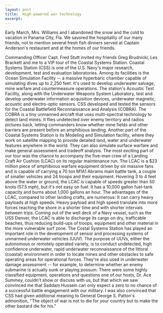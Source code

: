 ```yaml
---
layout: post
title:  High-powered war technology
excerpt:
---
```












Early March, Mrs. Williams and I abandoned the snow and the cold to vacation in Panama City, Fla. We savored the hospitality of our many friends, not to mention several fresh fish dinners served at Captain Anderson's restaurant and at the homes of our friends.

Commanding Officer Capt. Fred Stutt invited my friends Greg Brudnicki, Les Brackett and me to a VIP tour of the Coastal Systems Station. Coastal Systems Station (CSS) is one of the U.S. Navy's major research, development, test and evaluation laboratories. Among its facilities is the Ocean Simulation Facility -- a massive hyperbaric chamber capable of simulating dives up to 2,250 feet. It's used to develop underwater salvage, mine warfare and countermeasure operations.
The station's Acoustic Test Facility, along with the Underwater Weapons System Laboratory, test and develop underwater information acquisition devices, underwater magnetic, acoustic and electro-optic sensors. CSS developed and tested the sensors for the Coastal Battlefield Reconnaissance and Analysis (COBRA). The COBRA is a tiny unmanned aircraft that uses multi-spectral technology to detect land mines. It flies undetected over enemy territory and radios pictures back, letting commanders know whether mine fields and other barriers are present before an amphibious landing.
Another part of the Coastal Systems Station is its Modeling and Simulation facility, where they work on satellite mapping to provide detailed land, water and underwater features anywhere in the world. They can also simulate surface warfare and make general assessment and tradeoff analysis.
The most exciting part of our tour was the chance to accompany the five-man crew of a Landing Craft Air Cushion (LCAC) on its regular maintenance run. The LCAC is a $23 million piece of amphibious warfare equipment driven by six massive fans and is capable of carrying a 70 ton M1A1 Abrams main battle tank, a couple of smaller vehicles and 24 troops and their equipment. Hovering 3 to 4 feet above the water or ground, the LCAC is capable of speeds greater than 50 knots (57.5 mph), but it's not easy on fuel. It has a 10,000 gallon fuel-tank capacity and burns about 1,000 gallons an hour.
The advantages of the LCAC, compared to other landing crafts, are numerous: It can carry heavy payloads at high speeds. Heavy payload and high speed translate into more forces reaching the shore in a shorter time and with shorter intervals between trips. Coming out of the well deck of a Navy vessel, such as the USS Denver, the LCAC is able to discharge its cargo on dry, trafficable beaches, thus reducing build-ups of troops, equipment and other material in the more vulnerable surf zone.
The Costal Systems Station has played an important role in the development of sensor and processing systems of unmanned underwater vehicles (UUV). The purpose of UUVs, either the autonomous or remotely operated variety, is to conduct undetected, high confidence underwater, rapid underwater reconnaissance of the littoral (coastal) environment in order to locate mines and other obstacles to safe operating areas for operational forces. They're also used in underwater damage assessment -- for example, to determine whether an enemy submarine is actually sunk or playing possum.
There were some highly classified equipment, operations and questions one of our hosts, Dr. Ace Summey, couldn't show or discuss with us, but that which we saw convinced me that Saddam Hussein can only expect a zero to no chance of a successful battle engagement with our military. I was also convinced that CSS had given additional meaning to General George S. Patton's admonition, "The object of war is not to die for your country but to make the other bastard die for his."


